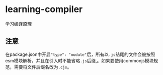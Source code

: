 # learning-compiler

学习编译原理


## 注意

在package.json中开启`"type": "module"`后，所有以`.js`结尾的文件会被按照esm模块解析，并且在引入时不能省略`.js`后缀,。如果要使用commonjs模块规范，需要将文件后缀名改为`.cjs`。



